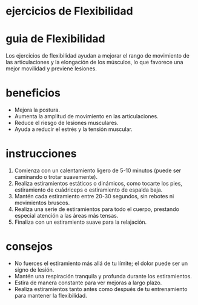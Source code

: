 # ejercicios de Flexibilidad

# guia de Flexibilidad
Los ejercicios de flexibilidad ayudan a mejorar el rango de movimiento de las articulaciones y la elongación de los músculos, lo que favorece una mejor movilidad y previene lesiones.

# beneficios
- Mejora la postura.
- Aumenta la amplitud de movimiento en las articulaciones.
- Reduce el riesgo de lesiones musculares.
- Ayuda a reducir el estrés y la tensión muscular.

# instrucciones
1. Comienza con un calentamiento ligero de 5-10 minutos (puede ser caminando o trotar suavemente).
2. Realiza estiramientos estáticos o dinámicos, como tocarte los pies, estiramiento de cuádriceps o estiramiento de espalda baja.
3. Mantén cada estiramiento entre 20-30 segundos, sin rebotes ni movimientos bruscos.
4. Realiza una serie de estiramientos para todo el cuerpo, prestando especial atención a las áreas más tensas.
5. Finaliza con un estiramiento suave para la relajación.

# consejos
- No fuerces el estiramiento más allá de tu límite; el dolor puede ser un signo de lesión.
- Mantén una respiración tranquila y profunda durante los estiramientos.
- Estira de manera constante para ver mejoras a largo plazo.
- Realiza estiramientos tanto antes como después de tu entrenamiento para mantener la flexibilidad.
